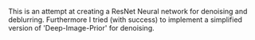 This is an attempt at creating a ResNet Neural network for denoising and deblurring.
Furthermore I tried (with success) to implement a simplified version of 'Deep-Image-Prior' for denoising.